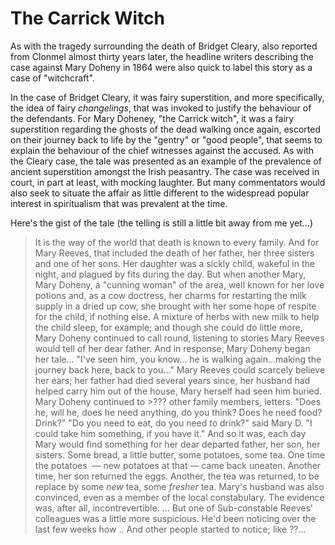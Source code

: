 # The Carrick Witch

As with the tragedy surrounding the death of Bridget Cleary, also reported from Clonmel almost thirty years later, the headline writers describing the case against Mary Doheny in 1864 were also quick to label this story as a case of "witchcraft".

In the case of Bridget Cleary, it was fairy superstition, and more specifically, the idea of fairy *changelings*, that was invoked to justify the behaviour of the defendants. For Mary Doheney, "the Carrick witch", it was a fairy superstition regarding the ghosts of the dead walking once again, escorted on their journey back to life by the "gentry" or "good people", that seems to explain the behaviour of the chief witnesses against the accused. As with the Cleary case, the tale was presented as an example of the prevalence of ancient superstition amongst the Irish peasantry. The case was received in court, in part at least, with mocking laughter. But many commentators would also seek to situate the affair as little different to the widespread popular interest in spiritualism that was prevalent at the time.

Here's the gist of the tale (the telling is still a little bit away from me yet...)

> It is the way of the world that death is known to every family. And for Mary Reeves, that included the death of her father, her three sisters and one of her sons. Her daughter was a sickly child, wakeful in the night, and plagued by fits during the day. But when another Mary, Mary Doheny, a "cunning woman" of the area, well known for her love potions and, as a cow doctress, her charms for restarting the milk supply in a dried up cow, she brought with her some hope of respite for the child, if nothing else. A mixture of herbs with new milk to help the child sleep, for example; and though she could do little more, Mary Doheny continued to call round, listening to stories Mary Reeves would tell of her dear father. And in response, Mary Doheny began her tale... "I've seen him, you know... he is walking again...making the journey back here, back to you..." Mary Reeves could scarcely believe her ears; her father had died several years since, her husband had helped carry him out of the house, Mary herself had seen him buried.
> Mary Doheny continued to >??? other family members, letters. "Does he, will he, does he need anything, do you think? Does he need food? Drink?" "Do you need to eat, do you need to drink?" said Mary D. "I could take him something, if you have it." And so it was, each day Mary would find something for her dear departed father, her son, her sisters. Some bread, a little butter, some potatoes, some tea. One time the potatoes  — new potatoes at that — came back uneaten. Another time, her son returned the eggs. Another, the tea was returned, to be replace by  some *new* tea, some *fresher* tea.
> Mary's husband was also convinced, even as a member of the local constabulary. The evidence was, after all, incontrevertible. ...
> But one of Sub-constable Reeves' colleagues was a little more suspicious. He'd been noticing over the last few weeks how .. And other people started to notice; like ??...
